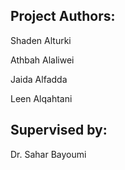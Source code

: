 ## Project Authors:
Shaden Alturki

Athbah Alaliwei

Jaida Alfadda

Leen Alqahtani


## Supervised by: 

Dr. Sahar Bayoumi 

